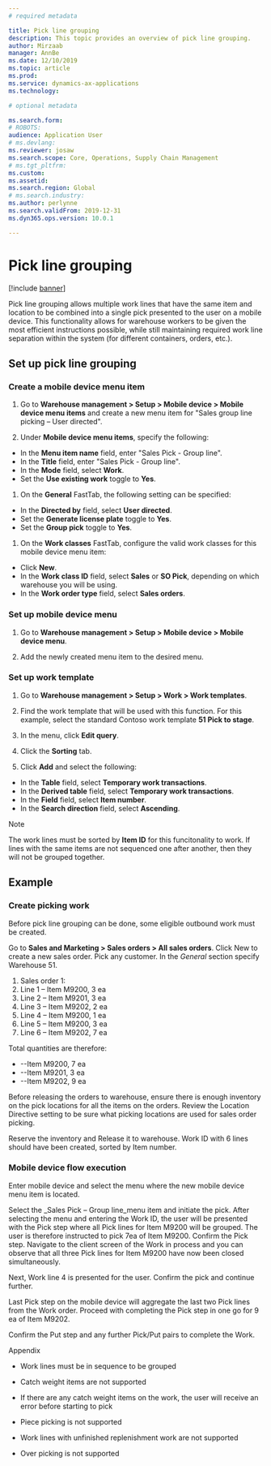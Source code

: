 ```yaml
---
# required metadata

title: Pick line grouping
description: This topic provides an overview of pick line grouping.
author: Mirzaab
manager: AnnBe
ms.date: 12/10/2019
ms.topic: article
ms.prod: 
ms.service: dynamics-ax-applications
ms.technology: 

# optional metadata

ms.search.form: 
# ROBOTS: 
audience: Application User
# ms.devlang: 
ms.reviewer: josaw
ms.search.scope: Core, Operations, Supply Chain Management
# ms.tgt_pltfrm: 
ms.custom: 
ms.assetid: 
ms.search.region: Global
# ms.search.industry: 
ms.author: perlynne
ms.search.validFrom: 2019-12-31
ms.dyn365.ops.version: 10.0.1

---
```


# Pick line grouping

[!include [banner](../includes/banner.md)]

Pick line grouping allows multiple work lines that have the same item and location to be combined into a single pick presented to the user on a mobile device. This functionality allows for warehouse workers to be given the most efficient instructions possible, while still maintaining required work line separation within the system (for different containers, orders, etc.).

## Set up pick line grouping

### Create a mobile device menu item

1. Go to **Warehouse management > Setup >  Mobile device > Mobile device menu items** and create a new menu item for "Sales group line picking – User directed".

1. Under **Mobile device menu items**, specify the following:

- In the **Menu item name** field, enter "Sales Pick - Group line".
- In the **Title** field, enter "Sales Pick - Group line".
- In the **Mode** field, select **Work**.
- Set the **Use existing work** toggle to **Yes**.

1. On the **General** FastTab, the following setting can be specified:

- In the **Directed by** field, select **User directed**.
- Set the  **Generate license plate** toggle to **Yes**.
- Set the **Group pick** toggle to **Yes**.

1. On the **Work classes** FastTab, configure the valid work classes for this mobile device menu item:

- Click **New**.
- In the **Work class ID** field, select **Sales** or **SO Pick**, depending on which warehouse you will be using.
- In the **Work order type** field, select **Sales orders**.

### Set up mobile device menu

1. Go to **Warehouse management > Setup > Mobile device > Mobile device menu**. 

1. Add the newly created menu item to the desired menu.

### Set up work template

1. Go to **Warehouse management > Setup > Work > Work templates**.

1. Find the work template that will be used with this function. For this example, select the standard Contoso work template **51 Pick to stage**.

1. In the menu, click **Edit query**.

1. Click the **Sorting** tab.

1. Click **Add** and select the following:

- In the **Table** field, select **Temporary work transactions**.
- In the **Derived table** field, select **Temporary work transactions**.
- In the **Field** field, select **Item number**.
- In the **Search direction** field, select **Ascending**.

> [!NOTE]
> The work lines must be sorted by **Item ID** for this funcitonality to work. If lines with the same items are not sequenced one after another, then they will not be grouped together.

## Example

### Create picking work

Before pick line grouping can be done, some eligible outbound work must be created.

Go to **Sales and Marketing > Sales orders > All sales orders**. Click New to create a new sales order. Pick any customer. In the _General_ section specify Warehouse 51.

1. Sales order 1:
  1. Line 1 – Item M9200, 3 ea
  2. Line 2 – Item M9201, 3 ea
  3. Line 3 – Item M9202, 2 ea
  4. Line 4 – Item M9200, 1 ea
  5. Line 5 – Item M9200, 3 ea
  6. Line 6 – Item M9202, 7 ea

Total quantities are therefore:

- --Item M9200, 7 ea
- --Item M9201, 3 ea
- --Item M9202, 9 ea

Before releasing the orders to warehouse, ensure there is enough inventory on the pick locations for all the items on the orders. Review the Location Directive setting to be sure what picking locations are used for sales order picking.

Reserve the inventory and Release it to warehouse. Work ID with 6 lines should have been created, sorted by Item number.

### Mobile device flow execution

Enter mobile device and select the menu where the new mobile device menu item is located.

Select the _Sales Pick – Group line_menu item and initiate the pick. After selecting the menu and entering the Work ID, the user will be presented with the Pick step where all Pick lines for Item M9200 will be grouped. The user is therefore instructed to pick 7ea of Item M9200. Confirm the Pick step. Navigate to the client screen of the Work in process and you can observe that all three Pick lines for Item M9200 have now been closed simultaneously.

Next, Work line 4 is presented for the user. Confirm the pick and continue further.

Last Pick step on the mobile device will aggregate the last two Pick lines from the Work order. Proceed with completing the Pick step in one go for 9 ea of Item M9202.

Confirm the Put step and any further Pick/Put pairs to complete the Work.

Appendix

- Work lines must be in sequence to be grouped
- Catch weight items are not supported

- If there are any catch weight items on the work, the user will receive an error before starting to pick

- Piece picking is not supported
- Work lines with unfinished replenishment work are not supported

- Over picking is not supported
